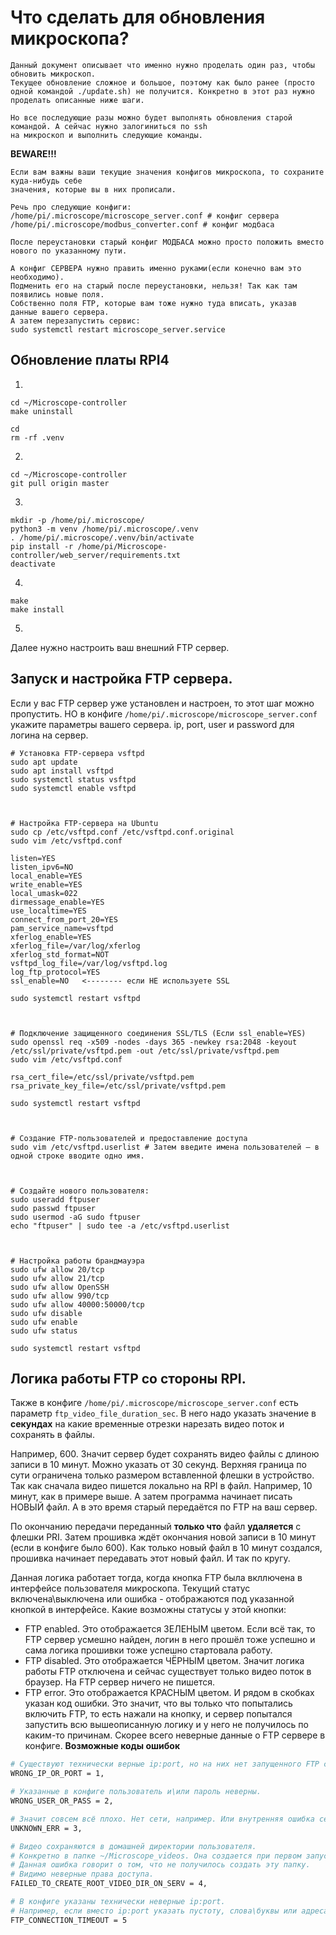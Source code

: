 # Что сделать для обновления микроскопа?

```
Данный документ описывает что именно нужно проделать один раз, чтобы обновить микроскоп.
Текущее обновление сложное и большое, поэтому как было ранее (просто одной командой ./update.sh) не получится. Конкретно в этот раз нужно проделать описанные ниже шаги.

Но все последующие разы можно будет выполнять обновления старой командой. А сейчас нужно залогиниться по ssh
на микроскоп и выполнить следующие команды.
```

**BEWARE!!!**
```
Если вам важны ваши текущие значения конфигов микроскопа, то сохраните куда-нибудь себе
значения, которые вы в них прописали.

Речь про следующие конфиги:
/home/pi/.microscope/microscope_server.conf # конфиг сервера
/home/pi/.microscope/modbus_converter.conf # конфиг модбаса

После переустановки старый конфиг МОДБАСА можно просто положить вместо нового по указанному пути.

А конфиг СЕРВЕРА нужно править именно руками(если конечно вам это необходимо).
Подменить его на старый после переустановки, нельзя! Так как там появились новые поля.
Собственно поля FTP, которые вам тоже нужно туда вписать, указав данные вашего сервера.
А затем перезапустить сервис:
sudo systemctl restart microscope_server.service
```

## Обновление платы RPI4
1.
```
cd ~/Microscope-controller
make uninstall

cd
rm -rf .venv
```

2.
```
cd ~/Microscope-controller
git pull origin master
```

3.
```
mkdir -p /home/pi/.microscope/
python3 -m venv /home/pi/.microscope/.venv
. /home/pi/.microscope/.venv/bin/activate
pip install -r /home/pi/Microscope-controller/web_server/requirements.txt
deactivate
```

4.
```
make
make install
```

5.
Далее нужно настроить ваш внешний FTP сервер.


## Запуск и настройка FTP сервера.
Если у вас FTP сервер уже установлен и настроен, то этот шаг можно пропустить.
НО в конфиге `/home/pi/.microscope/microscope_server.conf` укажите параметры вашего сервера.
ip, port, user и password для логина на сервер.
```
# Установка FTP-сервера vsftpd
sudo apt update
sudo apt install vsftpd
sudo systemctl status vsftpd
sudo systemctl enable vsftpd



# Настройка FTP-сервера на Ubuntu
sudo cp /etc/vsftpd.conf /etc/vsftpd.conf.original
sudo vim /etc/vsftpd.conf

listen=YES
listen_ipv6=NO
local_enable=YES
write_enable=YES
local_umask=022
dirmessage_enable=YES
use_localtime=YES
connect_from_port_20=YES
pam_service_name=vsftpd
xferlog_enable=YES
xferlog_file=/var/log/xferlog 
xferlog_std_format=NOT
vsftpd_log_file=/var/log/vsftpd.log
log_ftp_protocol=YES
ssl_enable=NO   <-------- если НЕ используете SSL

sudo systemctl restart vsftpd



# Подключение защищенного соединения SSL/TLS (Если ssl_enable=YES)
sudo openssl req -x509 -nodes -days 365 -newkey rsa:2048 -keyout /etc/ssl/private/vsftpd.pem -out /etc/ssl/private/vsftpd.pem
sudo vim /etc/vsftpd.conf

rsa_cert_file=/etc/ssl/private/vsftpd.pem
rsa_private_key_file=/etc/ssl/private/vsftpd.pem

sudo systemctl restart vsftpd



# Создание FTP-пользователей и предоставление доступа
sudo vim /etc/vsftpd.userlist # Затем введите имена пользователей — в одной строке вводите одно имя.



# Создайте нового пользователя:
sudo useradd ftpuser
sudo passwd ftpuser
sudo usermod -aG sudo ftpuser
echo "ftpuser" | sudo tee -a /etc/vsftpd.userlist



# Настройка работы брандмауэра
sudo ufw allow 20/tcp
sudo ufw allow 21/tcp
sudo ufw allow OpenSSH
sudo ufw allow 990/tcp
sudo ufw allow 40000:50000/tcp
sudo ufw disable
sudo ufw enable
sudo ufw status

sudo systemctl restart vsftpd
```

## Логика работы FTP со стороны RPI.
Также в конфиге `/home/pi/.microscope/microscope_server.conf` есть параметр
`ftp_video_file_duration_sec`. В него надо указать значение в **секундах** на какие 
временные отрезки нарезать видео поток и сохранять в файлы.

Например, 600. Значит сервер будет сохранять видео файлы с длиною записи в 10 минут.
Можно указать от 30 секунд. Верхняя граница по сути ограничена только размером вставленной флешки в устройство.
Так как сначала видео пишется локально на RPI в файл. Например, 10 минут, как в примере выше. А затем программа начинает писать НОВЫЙ файл. А в это время старый передаётся по FTP на ваш сервер.

По окончанию передачи переданный **только что**
файл **удаляется** с флешки PRI. Затем прошивка ждёт окончания новой записи в 10 минут (если в конфиге было 600).
Как только новый файл в 10 минут создался, прошивка начинает передавать этот новый файл. И так по кругу.

Данная логика работает тогда, когда кнопка FTP была
вкллючена в интерфейсе пользователя микроскопа. Текущий статус включена\выключена или ошибка - отображаются
под указанной кнопкой в интерфейсе.
Какие возможны статусы у этой кнопки:
 - FTP enabled. Это отображается ЗЕЛЕНЫМ цветом. Если всё так, то FTP сервер усмешно найден, логин в него прошёл тоже успешно и сама логика прошивки тоже успешно стартовала работу.
 - FTP disabled. Это отображается ЧЁРНЫМ цветом. Значит логика работы FTP отключена и сейчас существует только видео поток в браузер. На FTP сервер ничего не пишется.
 - FTP error. Это отображается КРАСНЫМ цветом. И рядом в скобках указан код ошибки. Это значит, что вы только что попытались включить FTP, то есть нажали на кнопку, и сервер попытался запустить всю вышеописанную логику и у него не получилось по каким-то причинам. Скорее всего неверные данные о FTP сервере в конфиге.
**Возможные коды ошибок**
```bash
# Существуют технически верные ip:port, но на них нет запущенного FTP сервера.
WRONG_IP_OR_PORT = 1,

# Указанные в конфиге пользователь и\или пароль неверны.
WRONG_USER_OR_PASS = 2,

# Значит совсем всё плохо. Нет сети, например. Или внутренняя ошибка сервера.
UNKNOWN_ERR = 3,

# Видео сохраняются в домашней директории пользователя.
# Конкретно в папке ~/Microscope_videos. Она создается при первом запуске и успешном коннекте.
# Данная ошибка говорит о том, что не получилось создать эту папку.
# Видимо неверные права доступа.
FAILED_TO_CREATE_ROOT_VIDEO_DIR_ON_SERV = 4,

# В конфиге указаны технически неверные ip:port.
# Например, если вместо ip:port указать пустоту, слова\буквы или адреса больше 255.
FTP_CONNECTION_TIMEOUT = 5
```
